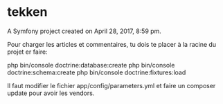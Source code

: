 tekken
========

A Symfony project created on April 28, 2017, 8:59 pm.

Pour charger les articles et commentaires, tu dois te placer à la racine du projet er faire:

php bin/console doctrine:database:create
php bin/console doctrine:schema:create
php bin/console doctrine:fixtures:load

Il faut modifier le fichier app/config/parameters.yml et faire un composer update pour avoir les vendors.

